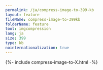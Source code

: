 ```yaml
---
permalink: /ja/compress-image-to-399-kb
layout: feature
fileName: compress-image-to-399kb
folderName: feature
tool: imgcompression
lang: ja
size: 399
type: kb
nointernationalization: true
---
```

{%- include compress-image-to-X.html -%}
      